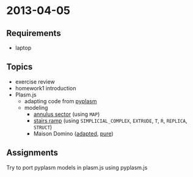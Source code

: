 # 2013-04-05

## Requirements

* laptop

## Topics

* exercise review
* homework1 introduction 
* Plasm.js
  - adapting code from [pyplasm](./pyplasm.js)
  - modeling
      - [annulus sector](./annulus-sector.js) (using `MAP`)
      - [stairs ramp](./stairs-ramp.js) (using `SIMPLICIAL_COMPLEX`, `EXTRUDE`, `T`, `R`, `REPLICA`, `STRUCT`)
      - Maison Domino ([adapted](./domino-adapted.js), [pure](./domino-pure.js))

## Assignments

Try to port pyplasm models in plasm.js using pyplasm.js
